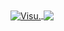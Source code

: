 <a href="https://visu.studio">
  <img align="center" src="https://github-readme-stats.anuraghazra1.vercel.app/api?username=Visual917&show_icons=true&include_all_commits=true&theme=material-palenight" alt="Visu." />
</a>
<a href="https://visu.studio">
  <img align="center" src="https://github-readme-stats.anuraghazra1.vercel.app/api/pin/?username=Visual917&repo=PS2RPC&theme=material-palenight" />
</a>
